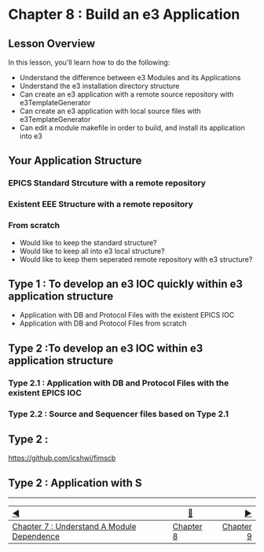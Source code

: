 Chapter 8 : Build an e3 Application
==

## Lesson Overview

In this lesson, you'll learn how to do the following:
* Understand the difference between e3 Modules and its Applications
* Understand the e3 installation directory structure
* Can create an e3 application with a remote source repository with e3TemplateGenerator
* Can create an e3 application with local source files with e3TemplateGenerator
* Can edit a module makefile in order to build, and install its application into e3

## Your Application Structure

### EPICS Standard Strcuture with a remote repository

### Existent EEE Structure with a remote repository

### From scratch 

* Would like to keep the standard structure? 
* Would like to keep all into e3 local structure?
* Would like to keep them seperated remote repository with e3 structure?

## Type 1 : To develop an e3 IOC quickly within e3 application structure

* Application with DB and Protocol Files with the existent EPICS IOC
* Application with DB and Protocol Files from scratch 

## Type 2 :To develop an e3 IOC within e3 application structure

### Type 2.1 : Application with DB and Protocol Files with the existent EPICS IOC
### Type 2.2 : Source and Sequencer files based on Type 2.1





## Type 2 : 

https://github.com/icshwi/fimscb


## Type 2 : Application with S


------------------
[:arrow_backward:](chapter7.md)  | [:arrow_up_small:](chapter8.md)  | [:arrow_forward:](chapter9.md)
:--- | --- |---: 
[Chapter 7 : Understand A Module Dependence](chapter7.md) | [Chapter 8](chapter8.md) | [Chapter 9](chapter9.md)
